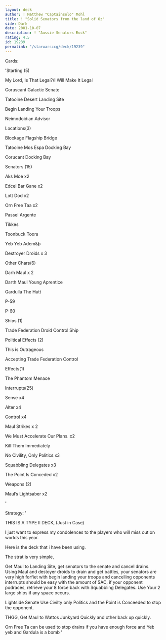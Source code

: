 ```yaml
---
layout: deck
author: ! Matthew "Captainsolo" Mohl
title: ! "Solid Senators from the land of Oz"
side: Dark
date: 2001-10-07
description: ! "Aussie Senators Rock"
rating: 4.5
id: 19239
permalink: "/starwarsccg/deck/19239"
---
```

Cards: 

'Starting (5) 

My Lord, Is That Legal?/I Will Make It Legal 

Coruscant Galactic Senate 

Tatooine Desert Landing Site 

Begin Landing Your Troops

Neimodoidian Advisor 


Locations(3) 

Blockage Flagship Bridge 

Tatooine Mos Espa Docking Bay

Corucant Docking Bay


Senators (15) 

Aks Moe x2 

Edcel Bar Gane x2 

Lott Dod x2 

Orn Free Taa x2 

Passel Argente 

Tikkes  

Toonbuck Toora 

Yeb Yeb Adem&þ 

Destroyer Droids x 3


Other Chars(6) 

Darh Maul x 2 

Darth Maul Young Aprentice

Gardulla The Hutt 

P-59 

P-60 



Ships (1) 

Trade Federation Droid Control Ship 


Political Effects (2) 

This is Outrageous 

Accepting Trade Federation Control 


Effects(1) 

The Phantom Menace


Interrupts(25) 

Sense x4

Alter x4 

Control x4

Maul Strikes x 2 

We Must Accelerate Our Plans. x2 

Kill Them Immediately 

No Civility, Only Politics x3 

Squabbling Delegates x3

The Point Is Conceded x2


Weapons (2) 

Maul&#8217;s Lightsaber x2 

'

Strategy: '

THIS IS A TYPE II DECK, (Just in Case)


I just want to express my condolences to the players who will miss out on worlds this year.


Here is the deck that i have been using.


The strat is very simple, 

Get Maul to Landing Site, get senators to the senate and cancel drains. Using Maul and destoyer droids to drain and get battles, your senators are very high forfiet with begin landing your troops and cancelling opponents interrupts should be easy with the amount of SAC, if your opponent podraces, retrieve your 8 force back with Squabbling Delegates. Use Your 2 large ships if any space occurs.


Lightside Senate Use Civilty only Politics and the Point is Conceeded to stop the opponent.


THGG, Get Maul to Wattos Junkyard Quickly and other back up quickly.


Orn Free Ta can be used to stop drains if you have enough force and Yeb yeb and Gardula is a bomb  '
